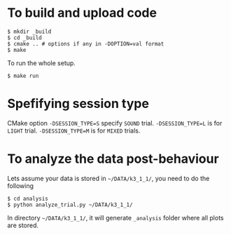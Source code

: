 # To build and upload code 

    $ mkdir _build
    $ cd _build 
    $ cmake .. # options if any in -DOPTION=val format
    $ make 

To run the whole setup.

    $ make run
    
# Spefifying session type 

CMake option `-DSESSION_TYPE=S` specify `SOUND` trial. `-DSESSION_TYPE=L` is for 
`LIGHT` trial. `-DSESSION_TYPE=M` is for `MIXED` trials.

# To analyze the data post-behaviour

Lets assume your data is stored in `~/DATA/k3_1_1/`, you need to do the
following

    $ cd analysis 
    $ python analyze_trial.py ~/DATA/k3_1_1/

In directory `~/DATA/k3_1_1/`, it will generate `_analysis` folder where all
plots are stored.

